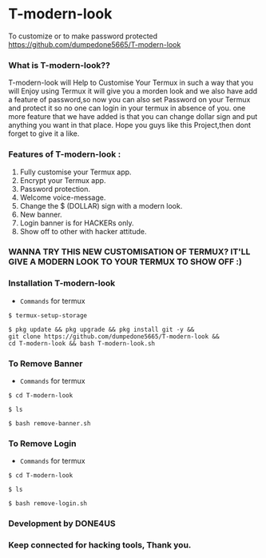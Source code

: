 # T-modern-look
To customize or to make password protected
https://github.com/dumpedone5665/T-modern-look
### What is T-modern-look??
T-modern-look will Help to Customise Your Termux in such a way that you will Enjoy using Termux it will give you a morden look and we also have add a feature of password,so now you can also set Password on your Termux and protect it so no one can login in your termux in absence of you.
one more feature that we have added is that you can change dollar sign and put anything you want in that place.
Hope you guys like this Project,then dont forget to give it a like.
### Features of T-modern-look :
   1. Fully customise your Termux app.
   2. Encrypt your Termux app.
   3. Password protection.
   4. Welcome voice-message.
   5. Change the $ (DOLLAR) sign with a modern look.
   6. New banner.
   7. Login banner is for HACKERs only.
   8. Show off to other with hacker attitude.


### WANNA TRY THIS NEW CUSTOMISATION OF TERMUX? IT'LL GIVE A MODERN LOOK TO YOUR TERMUX TO SHOW OFF :)
### Installation T-modern-look
* `Commands` for termux
```
$ termux-setup-storage
  
$ pkg update && pkg upgrade && pkg install git -y &&
git clone https://github.com/dumpedone5665/T-modern-look &&
cd T-modern-look && bash T-modern-look.sh
```
### To Remove Banner
* `Commands` for termux
```
$ cd T-modern-look

$ ls

$ bash remove-banner.sh
```
### To Remove Login
* `Commands` for termux
```
$ cd T-modern-look

$ ls

$ bash remove-login.sh
```
### Development by DONE4US
### Keep connected for hacking tools, Thank you.

